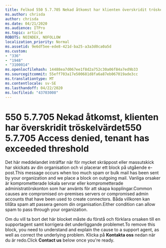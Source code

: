 ```yaml
---
title: Felkod 550 5.7.705 Nekad åtkomst har klienten överskridit tröskelvärdet
ms.author: chrisda
author: chrisda
ms.date: 04/21/2020
ms.audience: ITPro
ms.topic: article
ROBOTS: NOINDEX, NOFOLLOW
localization_priority: Normal
ms.assetid: 9e6df5ee-ede8-421d-ba25-a3a3d0ca0a5d
ms.custom:
- "336"
- "1948"
- "3100014"
ms.openlocfilehash: 14488ea7d067ee1f8d2a752c30a06f84a7ed9b33
ms.sourcegitcommit: 55eff703a17e500681d8fa6a87eb067019ade3cc
ms.translationtype: MT
ms.contentlocale: sv-SE
ms.lasthandoff: 04/22/2020
ms.locfileid: "43703008"
---
```

# <a name="550-57705-access-denied-tenant-has-exceeded-threshold"></a><span data-ttu-id="ae076-102">550 5.7.705 Nekad åtkomst, klienten har överskridit tröskelvärdet</span><span class="sxs-lookup"><span data-stu-id="ae076-102">550 5.7.705 Access denied, tenant has exceeded threshold</span></span>

<span data-ttu-id="ae076-103">Det här meddelandet inträffar när för mycket skräppost eller massutskick har skickats av din organisation och vi placerar ett block på utgående e-post.</span><span class="sxs-lookup"><span data-stu-id="ae076-103">This message occurs when too much spam or bulk mail has been sent by your organization and we place a block on outgoing mail.</span></span>
<span data-ttu-id="ae076-104">Vanliga orsaker är komprometterade lokala servrar eller komprometterade administratörskonton som har använts för att skapa kopplingar.</span><span class="sxs-lookup"><span data-stu-id="ae076-104">Common causes are compromised on-premises servers or compromised admin accounts that have been used to create connectors.</span></span> <span data-ttu-id="ae076-105">Båda villkoren kan tillåta spam att passera genom din organisation.</span><span class="sxs-lookup"><span data-stu-id="ae076-105">Either condition can allow spam to pass through your organization.</span></span>

<span data-ttu-id="ae076-106">Om du vill ta bort det här blocket måste du förstå och förklara orsaken till en supportagent samt korrigera det underliggande problemet.</span><span class="sxs-lookup"><span data-stu-id="ae076-106">To remove this block, you need to understand and explain the cause to a support agent, as well as correct the underlying problem.</span></span>
<span data-ttu-id="ae076-107">Klicka på **Kontakta oss** nedan när du är redo.</span><span class="sxs-lookup"><span data-stu-id="ae076-107">Click **Contact us** below once you're ready.</span></span>
